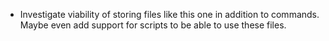 - Investigate viability of storing files like this one
in addition to commands. Maybe even add support for scripts to
be able to use these files.
